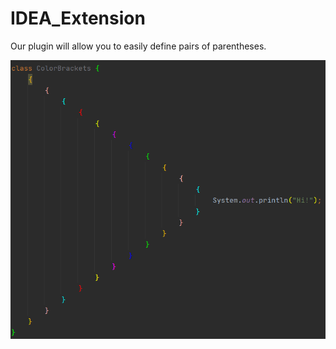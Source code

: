 # IDEA_Extension
Our plugin will allow you to easily define pairs of parentheses.

![screenshot of sample](src/main/resources/Pictures/Image_for_readme.PNG)